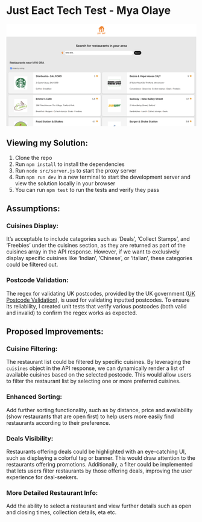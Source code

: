 # Just Eact Tech Test - Mya Olaye

![Preview](./src/assets/Just%20Eat%20Tech%20Task%20-%20Preview.png)

## Viewing my Solution:
1. Clone the repo
2. Run `npm install` to install the dependencies
3. Run  `node src/server.js` to start the proxy server 
4. Run `npm run dev` in a new terminal to start the development server and view the solution locally in your browser
5. You can run `npm test` to run the tests and verify they pass

## Assumptions:

### Cuisines Display:
It’s acceptable to include categories such as ‘Deals’, ‘Collect Stamps’, and ‘Freebies’ under the cuisines section, as they are returned as part of the cuisines array in the API response. However, if we want to exclusively display specific cuisines like ‘Indian’, ‘Chinese’, or ‘Italian’, these categories could be filtered out.

### Postcode Validation:
The regex for validating UK postcodes, provided by the UK government ([UK Postcode Validation](https://assets.publishing.service.gov.uk/media/5a7f3ff4ed915d74e33f5438/Bulk_Data_Transfer_-_additional_validation_valid_from_12_November_2015.pdf)), is used for validating inputted postcodes. To ensure its reliability, I created unit tests that verify various postcodes (both valid and invalid) to confirm the regex works as expected.


## Proposed Improvements:

### Cuisine Filtering:
The restaurant list could be filtered by specific cuisines. By leveraging the `cuisines` object in the API response, we can dynamically render a list of available cuisines based on the selected postcode. This would allow users to filter the restaurant list by selecting one or more preferred cuisines.

### Enhanced Sorting:
Add further sorting functionality, such as by distance, price and availability (show restaurants that are open first) to help users more easily find restaurants according to their preference. 

### Deals Visibility:
Restaurants offering deals could be highlighted with an eye-catching UI, such as displaying a colorful tag or banner. This would draw attention to the restaurants offering promotions. Additionally, a filter could be implemented that lets users filter restaurants by those offering deals, improving the user experience for deal-seekers.

### More Detailed Restaurant Info:
Add the ability to select a restaurant and view further details such as open and closing times, collection details, eta etc. 
